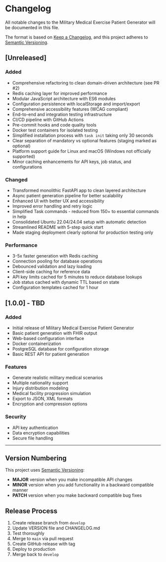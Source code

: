 # Changelog

All notable changes to the Military Medical Exercise Patient Generator will be documented in this file.

The format is based on [Keep a Changelog](https://keepachangelog.com/en/1.0.0/),
and this project adheres to [Semantic Versioning](https://semver.org/spec/v2.0.0.html).

## [Unreleased]

### Added
- Comprehensive refactoring to clean domain-driven architecture (see PR #2)
- Redis caching layer for improved performance
- Modular JavaScript architecture with ES6 modules
- Configuration persistence with localStorage and import/export
- Comprehensive accessibility features (WCAG compliant)
- End-to-end and integration testing infrastructure
- CI/CD pipeline with GitHub Actions
- Pre-commit hooks and code quality tools
- Docker test containers for isolated testing
- Simplified installation process with `task init` taking only 30 seconds
- Clear separation of mandatory vs optional features (staging marked as optional)
- Platform support guide for Linux and macOS (Windows not officially supported)
- Minor caching enhancements for API keys, job status, and configurations

### Changed
- Transformed monolithic FastAPI app to clean layered architecture
- Async patient generation pipeline for better scalability
- Enhanced UI with better UX and accessibility
- Improved error handling and retry logic
- Simplified Task commands - reduced from 150+ to essential commands in help
- Consolidated Ubuntu 22.04/24.04 setup with automatic detection
- Streamlined README with 5-step quick start
- Made staging deployment clearly optional for production testing only

### Performance
- 3-5x faster generation with Redis caching
- Connection pooling for database operations
- Debounced validation and lazy loading
- Client-side caching for reference data
- API key limits cached for 5 minutes to reduce database lookups
- Job status cached with dynamic TTL based on state
- Configuration templates cached for 1 hour

## [1.0.0] - TBD

### Added
- Initial release of Military Medical Exercise Patient Generator
- Basic patient generation with FHIR output
- Web-based configuration interface
- Docker containerization
- PostgreSQL database for configuration storage
- Basic REST API for patient generation

### Features
- Generate realistic military medical scenarios
- Multiple nationality support
- Injury distribution modeling
- Medical facility progression simulation
- Export to JSON, XML formats
- Encryption and compression options

### Security
- API key authentication
- Data encryption capabilities
- Secure file handling

---

## Version Numbering

This project uses [Semantic Versioning](https://semver.org/):

- **MAJOR** version when you make incompatible API changes
- **MINOR** version when you add functionality in a backward compatible manner  
- **PATCH** version when you make backward compatible bug fixes

## Release Process

1. Create release branch from `develop`
2. Update VERSION file and CHANGELOG.md
3. Test thoroughly
4. Merge to `main` via pull request
5. Create GitHub release with tag
6. Deploy to production
7. Merge back to `develop`